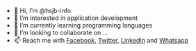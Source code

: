 - 👋 Hi, I’m @hsjb-info
- 👀 I’m interested in application development
- 🌱 I’m currently learning programming languages
- 💞️ I’m looking to collaborate on ...
- 📫 Reach me with [Facebook](https://www.facebook.com/jbhs.info), [Twitter](https://twitter.com/hsjbinfo), [LinkedIn](https://www.linkedin.com/in/hsjb/) and [Whatsapp](https://wa.me/01575267698)
<!---
hsjb-info/hsjb-info is a ✨ special ✨ repository because its `README.md` (this file) appears on your GitHub profile.
You can click the Preview link to take a look at your changes.
--->
